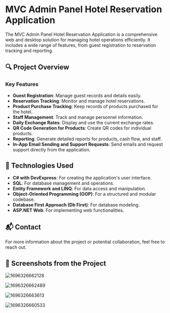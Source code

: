 # MVC Admin Panel Hotel Reservation Application

The MVC Admin Panel Hotel Reservation Application is a comprehensive web and desktop solution for managing hotel operations efficiently. It includes a wide range of features, from guest registration to reservation tracking and reporting.

## 🔍 Project Overview

### Key Features
- **Guest Registration**: Manage guest records and details easily.
- **Reservation Tracking**: Monitor and manage hotel reservations.
- **Product Purchase Tracking**: Keep records of products purchased for the hotel.
- **Staff Management**: Track and manage personnel information.
- **Daily Exchange Rates**: Display and use the current exchange rates.
- **QR Code Generation for Products**: Create QR codes for individual products.
- **Reporting**: Generate detailed reports for products, cash flow, and staff.
- **In-App Email Sending and Support Requests**: Send emails and request support directly from the application.

## 🌟 Technologies Used
- **C# with DevExpress**: For creating the application's user interface.
- **SQL**: For database management and operations.
- **Entity Framework and LINQ**: For data access and manipulation.
- **Object-Oriented Programming (OOP)**: For a structured and modular codebase.
- **Database First Approach (Db First)**: For database modeling.
- **ASP.NET Web**: For implementing web functionalities.

## 📬 Contact
For more information about the project or potential collaboration, feel free to reach out.

## 📸 Screenshots from the Project


![1696326662128](https://github.com/user-attachments/assets/378fc783-7233-4464-b799-bcda44a16e80)


![1696326662489](https://github.com/user-attachments/assets/e5c87fd6-2418-4891-8162-4ba7aed5d799)


![1696326663613](https://github.com/user-attachments/assets/558456e2-a003-4cf0-9321-7f4fc18378c5)


![1696326660533](https://github.com/user-attachments/assets/e34cf219-6e57-423a-9617-a25e45d742b8)




